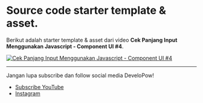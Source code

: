 # Source code starter template & asset.

Berikut adalah starter template & asset dari video **Cek Panjang Input Menggunakan Javascript - Component UI #4**.

<a href="https://youtu.be/edtkaCxwG10">
    <img align="center" src="https://img.youtube.com/vi/edtkaCxwG10/maxresdefault.jpg" alt="Cek Panjang Input Menggunakan Javascript - Component UI #4">
</a>

---

Jangan lupa subscribe dan follow social media DeveloPow!

-   [Subscribe YouTube](https://www.youtube.com/channel/UChTEy7EAeKJVvcK1GkmHpJA?sub_confirmation=1)
-   [Instagram](https://www.instagram.com/developow/)
